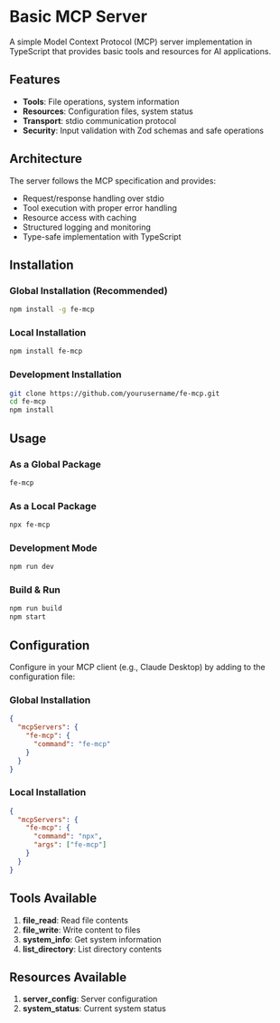 # Basic MCP Server

A simple Model Context Protocol (MCP) server implementation in TypeScript that provides basic tools and resources for AI applications.

## Features

- **Tools**: File operations, system information
- **Resources**: Configuration files, system status
- **Transport**: stdio communication protocol
- **Security**: Input validation with Zod schemas and safe operations

## Architecture

The server follows the MCP specification and provides:

- Request/response handling over stdio
- Tool execution with proper error handling
- Resource access with caching
- Structured logging and monitoring
- Type-safe implementation with TypeScript

## Installation

### Global Installation (Recommended)

```bash
npm install -g fe-mcp
```

### Local Installation

```bash
npm install fe-mcp
```

### Development Installation

```bash
git clone https://github.com/yourusername/fe-mcp.git
cd fe-mcp
npm install
```

## Usage

### As a Global Package

```bash
fe-mcp
```

### As a Local Package

```bash
npx fe-mcp
```

### Development Mode

```bash
npm run dev
```

### Build & Run

```bash
npm run build
npm start
```

## Configuration

Configure in your MCP client (e.g., Claude Desktop) by adding to the configuration file:

### Global Installation

```json
{
  "mcpServers": {
    "fe-mcp": {
      "command": "fe-mcp"
    }
  }
}
```

### Local Installation

```json
{
  "mcpServers": {
    "fe-mcp": {
      "command": "npx",
      "args": ["fe-mcp"]
    }
  }
}
```

## Tools Available

1. **file_read**: Read file contents
2. **file_write**: Write content to files
3. **system_info**: Get system information
4. **list_directory**: List directory contents

## Resources Available

1. **server_config**: Server configuration
2. **system_status**: Current system status
